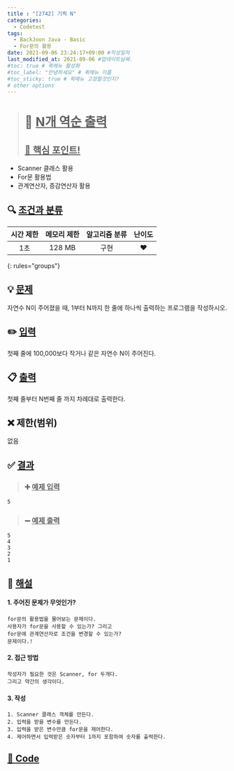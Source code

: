 ```yaml
---
title : "[2742] 기찍 N"
categories:
  - Codetest
tags:
  - BackJoon Java - Basic
  - For문의 활용
date: 2021-09-06 23:24:17+09:00 #작성일자
last_modified_at: 2021-09-06 #업데이트날짜.
#toc: true # 퀵메뉴 활성화
#toc_label: "안녕하세요" # 퀵메뉴 이름
#toc_sticky: true # 퀵메뉴 고정할것인지?
# other options
---
```

> # 📜 <u>N개 역순 출력</u> 
> ## <u>📌 핵심 포인트!</u> 
*  Scanner 클래스 활용
*  For문 활용법
*  관계연산자, 증감연산자 활용


## 🔍 <u>조건과 분류</u>

| 시간 제한  | 메모리 제한  |  알고리즘 분류 | 난이도 
|:-------------:|:---------------:|:-----------:|:---------:
| 1초 | 128 MB | 구현 | ❤️ 
{: rules="groups"}

## 💡 <u>문제</u> 
자연수 N이 주어졌을 때, 1부터 N까지 한 줄에 하나씩 출력하는 프로그램을 작성하시오.

## ✏️ <u>입력</u>
첫째 줄에 100,000보다 작거나 같은 자연수 N이 주어진다.

## 📋 <u>출력</u>
첫째 줄부터 N번째 줄 까지 차례대로 출력한다.

## ❌ 제한(범위)
없음

## ✅ <u>결과</u>
> ### ➕ <u>예제 입력</u>
	5
	
> ### ➖ <u>예제 출력</u>
	5
	4
	3
	2
	1

## 💭 <u>해설</u>
#### 1. 주어진 문제가 무엇인가?
	for문의 활용법을 물어보는 문제이다.
	사용자가 for문을 사용할 수 있는가? 그리고
	for문에 관계연산자로 조건을 변경할 수 있는가?
	문제이다.!
	

#### 2. 접근 방법
	작성자가 필요한 것은 Scanner, for 두개다.
	그리고 약간의 생각이다.

#### 3. 작성
	1. Scanner 클래스 객체를 만든다.
	2. 입력을 받을 변수를 만든다.
	3. 입력을 받은 변수만큼 for문을 제어한다.
	4. 제어하면서 입력받은 숫자부터 1까지 포함하여 숫자를 출력한다.
	

## <u>📖 <u>Code</u>
<script src="https://gist.github.com/Cononi/05f22c905e24c003300c8b1e800b73c2.js"></script>
